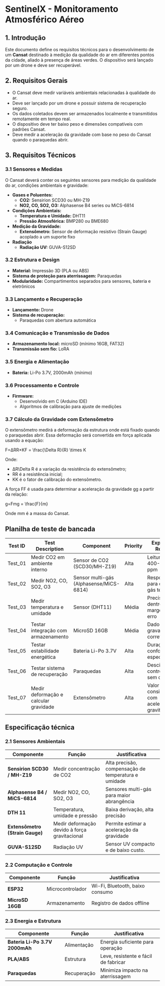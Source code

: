 # SentinelX - Monitoramento Atmosférico Aéreo

## **1. Introdução**

Este documento define os requisitos técnicos para o desenvolvimento de um **Cansat** destinado à medição da qualidade do ar em diferentes pontos da cidade, aliado à presença de áreas verdes. O dispositivo será lançado por um drone e deve ser recuperável.

## **2. Requisitos Gerais**

- O Cansat deve medir variáveis ambientais relacionadas à qualidade do ar.
- Deve ser lançado por um drone e possuir sistema de recuperação seguro.
- Os dados coletados devem ser armazenados localmente e transmitidos remotamente em tempo real.
- O dispositivo deve ter baixo peso e dimensões compatíveis com padrões Cansat.
- Deve medir a aceleração da gravidade com base no peso do Cansat quando o paraquedas abrir.

## **3. Requisitos Técnicos**

### **3.1 Sensores e Medidas**

O Cansat deverá conter os seguintes sensores para medição da qualidade do ar, condições ambientais e gravidade:

- **Gases e Poluentes:**
    - **CO2:** Sensirion SCD30 ou MH-Z19
    - **NO2, CO, SO2, O3:** Alphasense B4 series ou MiCS-6814
- **Condições Ambientais:**
    - **Temperatura e Umidade:** DHT11
    - **Pressão Atmosférica:** BMP280 ou BME680
- **Medição da Gravidade:**
    - **Extensômetro:** Sensor de deformação resistivo (Strain Gauge) acoplado a um suporte fixo
- **Radiação**
    - **Radiação UV:** GUVA-S12SD

### **3.2 Estrutura e Design**

- **Material:** Impressão 3D (PLA ou ABS)
- **Sistema de proteção para aterrissagem:** Paraquedas
- **Modularidade:** Compartimentos separados para sensores, bateria e eletrônicos

### **3.3 Lançamento e Recuperação**

- **Lançamento:** Drone
- **Sistema de recuperação:**
    - Paraquedas com abertura automática

### **3.4 Comunicação e Transmissão de Dados**

- **Armazenamento local:** microSD (mínimo 16GB, FAT32)
- **Transmissão sem fio:** LoRA

### **3.5 Energia e Alimentação**

- **Bateria:** Li-Po 3.7V, 2000mAh (mínimo)

### **3.6 Processamento e Controle**

- **Firmware:**
    - Desenvolvido em C (Arduino IDE)
    - Algoritmos de calibração para ajuste de medições

### **3.7 Cálculo da Gravidade com Extensômetro**

O extensômetro medirá a deformação da estrutura onde está fixado quando o paraquedas abrir. Essa deformação será convertida em força aplicada usando a equação:

F=ΔRR×KF = \frac{\Delta R}{R} \times K

Onde:

- ΔR\Delta R é a variação da resistência do extensômetro;
- RR é a resistência inicial;
- KK é o fator de calibração do extensômetro.

A força FF é usada para determinar a aceleração da gravidade gg a partir da relação:

g=Fmg = \frac{F}{m}

Onde mm é a massa do Cansat.

## Planilha de teste de bancada

| Test ID | Test Description | Component | Priority | Expected Result | Test Status | Assigned To |
| --- | --- | --- | --- | --- | --- | --- |
| Test_01 | Medir CO2 em ambiente interno | Sensor de CO2 (SCD30/MH-Z19) | Alta | Leitura entre 400-1000 ppm | Pendente | Eng. de Sensores |
| Test_02 | Medir NO2, CO, SO2, O3 | Sensor multi-gás (Alphasense/MiCS-6814) | Alta | Resposta para cada gás testado | Pendente | Eng. de Sensores |
| Test_03 | Medir temperatura e umidade | Sensor (DHT11) | Média | Precisão dentro da margem de erro | Pendente | Eng. de Sensores |
| Test_04 | Testar integração com armazenamento | MicroSD 16GB | Média | Dados gravados corretamente | Pendente | Eng. de Software |
| Test_05 | Testar estabilidade energética | Bateria Li-Po 3.7V | Alta | Duração conforme especificado | Pendente | Eng. de Energia |
| Test_06 | Testar sistema de recuperação | Paraquedas | Alta | Descida controlada sem danos | Pendente | Eng. de Estrutura |
| Test_07 | Medir deformação e calcular gravidade | Extensômetro | Alta | Valor consistente com aceleração gravitacional | Pendente | Eng. de Sensores |

## Especificação técnica

### **2.1 Sensores Ambientais**

| Componente | Função | Justificativa |
| --- | --- | --- |
| **Sensirion SCD30 / MH-Z19** | Medir concentração de CO2 | Alta precisão, compensação de temperatura e umidade |
| **Alphasense B4 / MiCS-6814** | Medir NO2, CO, SO2, O3 | Sensores multi-gás para maior abrangência |
| **DTH 11** | Temperatura, umidade e pressão | Baixa derivação, alta precisão |
| **Extensômetro (Strain Gauge)** | Medir deformação devido à força gravitacional | Permite estimar a aceleração da gravidade |
| **GUVA-S12SD** | Radiação UV | Sensor UV compacto e de baixo custo. |

### **2.2 Computação e Controle**

| Componente | Função | Justificativa |
| --- | --- | --- |
| **ESP32** | Microcontrolador | Wi-Fi, Bluetooth, baixo consumo |
| **MicroSD 16GB** | Armazenamento | Registro de dados offline |

### **2.3 Energia e Estrutura**

| Componente | Função | Justificativa |
| --- | --- | --- |
| **Bateria Li-Po 3.7V 2000mAh** | Alimentação | Energia suficiente para operação |
| **PLA/ABS** | Estrutura | Leve, resistente e fácil de fabricar |
| **Paraquedas** | Recuperação | Minimiza impacto na aterrissagem |
